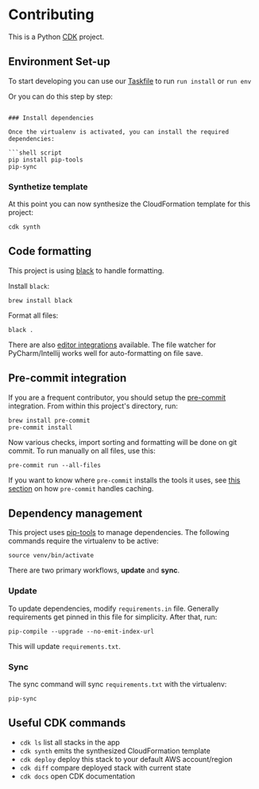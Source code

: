 # Contributing

This is a Python [CDK][getting-started] project.

## Environment Set-up

To start developing you can use our [Taskfile](../docs/TASKFILE.md) to run `run install` or `run env`

Or you can do this step by step:

````

### Install dependencies

Once the virtualenv is activated, you can install the required dependencies:

```shell script
pip install pip-tools
pip-sync
````

### Synthetize template

At this point you can now synthesize the CloudFormation template for this project:

```shell script
cdk synth
```

## Code formatting

This project is using [black][black] to handle formatting.

Install `black`:

```shell script
brew install black
```

Format all files:

```shell script
black .
```

There are also [editor integrations][black-editor] available. The file watcher for
PyCharm/Intellij works well for auto-formatting on file save.

## Pre-commit integration

If you are a frequent contributor, you should setup the [pre-commit][pre-commit]
integration. From within this project's directory, run:

```shell script
brew install pre-commit
pre-commit install
```

Now various checks, import sorting and formatting will be done on git commit. To run
manually on all files, use this:

```shell script
pre-commit run --all-files
```

If you want to know where `pre-commit` installs the tools it uses, see [this
section][pre-commit-cache] on how `pre-commit` handles caching.

## Dependency management

This project uses [pip-tools][pip-tools] to manage dependencies. The following commands
require the virtualenv to be active:

```shell script
source venv/bin/activate
```

There are two primary workflows, **update** and **sync**.

### Update

To update dependencies, modify `requirements.in` file. Generally requirements get pinned
in this file for simplicity. After that, run:

```shell script
pip-compile --upgrade --no-emit-index-url
```

This will update `requirements.txt`.

### Sync

The sync command will sync `requirements.txt` with the virtualenv:

```shell script
pip-sync
```

## Useful CDK commands

- `cdk ls` list all stacks in the app
- `cdk synth` emits the synthesized CloudFormation template
- `cdk deploy` deploy this stack to your default AWS account/region
- `cdk diff` compare deployed stack with current state
- `cdk docs` open CDK documentation

[getting-started]: https://docs.aws.amazon.com/cdk/latest/guide/getting_started.html
[black]: https://github.com/psf/black
[black-editor]: https://black.readthedocs.io/en/stable/editor_integration.html
[pre-commit]: https://pre-commit.com
[pre-commit-cache]: https://pre-commit.com/#managing-ci-caches
[pip-tools]: https://github.com/jazzband/pip-tools
